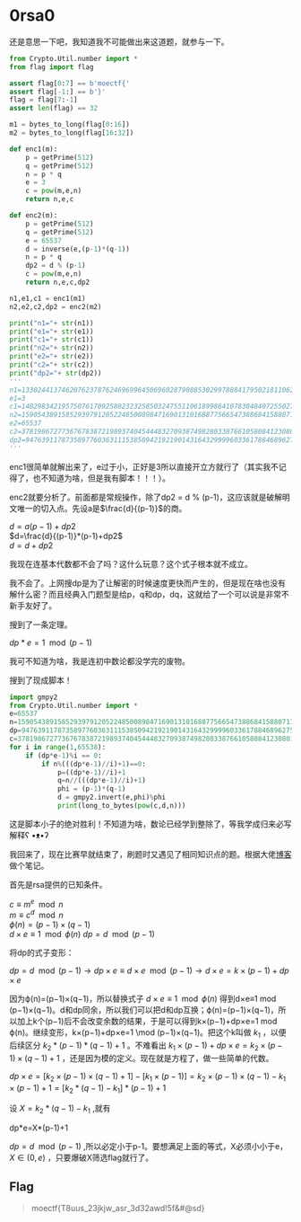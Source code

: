 # 0rsa0

还是意思一下吧，我知道我不可能做出来这道题，就参与一下。

```python
from Crypto.Util.number import *
from flag import flag

assert flag[0:7] == b'moectf{'
assert flag[-1:] == b'}'
flag = flag[7:-1]
assert len(flag) == 32

m1 = bytes_to_long(flag[0:16])
m2 = bytes_to_long(flag[16:32])

def enc1(m):
    p = getPrime(512)
    q = getPrime(512)
    n = p * q
    e = 3
    c = pow(m,e,n)
    return n,e,c

def enc2(m):
    p = getPrime(512)
    q = getPrime(512)
    e = 65537
    d = inverse(e,(p-1)*(q-1))
    n = p * q 
    dp2 = d % (p-1)
    c = pow(m,e,n)
    return n,e,c,dp2

n1,e1,c1 = enc1(m1)
n2,e2,c2,dp2 = enc2(m2)

print("n1="+ str(n1))
print("e1="+ str(e1))
print("c1="+ str(c1))
print("n2="+ str(n2))
print("e2="+ str(e2))
print("c2="+ str(c2))
print("dp2="+ str(dp2))
'''
n1=133024413746207623787624696996450696028790885302997888417950218110624599333002677651319135333439059708696691802077223829846594660086912881559705074934655646133379015018208216486164888406398123943796359972475427652972055533125099746441089220943904185289464863994194089394637271086436301059396682856176212902707
e1=3
c1=1402983421957507617092580232325850324755110618998641078304840725502785669308938910491971922889485661674385555242824
n2=159054389158529397912052248500898471690131016887756654738868415880711791524038820158051782236121110394481656324333254185994103242391825337525378467922406901521793714621471618374673206963439266173586955520902823718942484039624752828390110673871132116507696336326760564857012559508160068814801483975094383392729
e2=65537
c2=37819867277367678387219893740454448327093874982803387661058084123080177731002392119369718466140559855145584144511271801362374042596420131167791821955469392938900319510220897100118141494412797730438963434604351102878410868789119825127662728307578251855605147607595591813395984880381435422467527232180612935306
dp2=947639117873589776036311153850942192190143164329999603361788468962756751774397111913170053010412835033030478855001898886178148944512883446156861610917865
'''
```

enc1很简单就解出来了，e过于小，正好是3所以直接开立方就行了（其实我不记得了，也不知道为啥，但是我有脚本！！！）。

enc2就要分析了。前面都是常规操作，除了dp2 = d % (p-1)，这应该就是破解明文唯一的切入点。先设a是$\frac{d}{(p-1)}$的商。

$d=a(p-1)+dp2$ <br>
$d=\frac{d}{(p-1)}*(p-1)+dp2$<br>
$d=d+dp2$

我现在连基本代数都不会了吗？这什么玩意？这个式子根本就不成立。

我不会了。上网搜dp是为了让解密的时候速度更快而产生的，但是现在啥也没有解什么密？而且经典入门题型是给p，q和dp，dq，这就给了一个可以说是非常不新手友好了。

搜到了一条定理。

$dp*e = 1 \mod(p-1)$

我可不知道为啥，我是连初中数论都没学完的废物。

搜到了现成脚本！

```python
import gmpy2
from Crypto.Util.number import *
e=65537
n=159054389158529397912052248500898471690131016887756654738868415880711791524038820158051782236121110394481656324333254185994103242391825337525378467922406901521793714621471618374673206963439266173586955520902823718942484039624752828390110673871132116507696336326760564857012559508160068814801483975094383392729
dp=947639117873589776036311153850942192190143164329999603361788468962756751774397111913170053010412835033030478855001898886178148944512883446156861610917865
c=37819867277367678387219893740454448327093874982803387661058084123080177731002392119369718466140559855145584144511271801362374042596420131167791821955469392938900319510220897100118141494412797730438963434604351102878410868789119825127662728307578251855605147607595591813395984880381435422467527232180612935306
for i in range(1,65538):
    if (dp*e-1)%i == 0:
        if n%(((dp*e-1)//i)+1)==0:
            p=((dp*e-1)//i)+1
            q=n//(((dp*e-1)//i)+1)
            phi = (p-1)*(q-1)
            d = gmpy2.invert(e,phi)%phi
            print(long_to_bytes(pow(c,d,n)))
```

这是脚本小子的绝对胜利！不知道为啥，数论已经学到整除了，等我学成归来必写解释ʕ •ᴥ•ʔ

我回来了，现在比赛早就结束了，刷题时又遇见了相同知识点的题。根据大佬[博客](https://blog.csdn.net/weixin_45369385/article/details/109208109)做个笔记。

首先是rsa提供的已知条件。

$c≡m^e \mod n$<br>
$m\equiv c^d \mod n$<Br>
$\phi(n)=(p-1)\times(q-1)$<br>
$d\times e \equiv 1 \mod\phi (n)$
$dp=d\mod (p-1)$

将dp的式子变形：

$dp=d\mod (p-1)\rightarrow dp\times e\equiv d\times e \mod (p-1)\rightarrow d \times e = k \times (p-1) + dp \times e$

因为ϕ(n)=(p−1)×(q−1)，所以替换式子 $d\times e \equiv 1 \mod\phi (n)$ 得到d×e≡1 mod (p−1)×(q−1)。d和dp同余，所以我们可以把d和dp互换；ϕ(n)=(p−1)×(q−1)，所以加上k个(p−1)后不会改变余数的结果，于是可以得到k×(p−1)+dp×e=1 mod ϕ(n)。继续变形，k×(p−1)+dp×e=1 \mod (p−1)×(q−1)。把这个k叫做 $k_1$ ，以便后续区分 $k_2*(p-1)*(q-1)+1$ 。不难看出 $k_1×(p−1)+dp×e=k_2×(p−1)×(q−1)+1$ ，还是因为模的定义。现在就是方程了，做一些简单的代数。

$dp×e= [k_2 ×( p − 1 ) × ( q − 1 ) + 1 ] − [ k_1 × ( p − 1 ) ] =k_2 ×( p − 1 ) × ( q − 1 )- k_1 × ( p − 1 )+1=[k_2*(q-1)-k_1]*(p-1)+1$

设 $X=k_2*(q-1)-k_1$ ,就有

dp\*e=X\*(p-1)+1

 $dp=d\mod (p-1)$ ,所以必定小于p-1。要想满足上面的等式，X必须小小于e， $X\in (0,e)$ ，只要爆破X筛选flag就行了。

## Flag
  > moectf{T8uus_23jkjw_asr_3d32awd!5f&#@sd}
